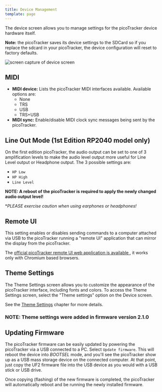 ```yaml
---
title: Device Management
template: page
---
```


The device screen allows you to manage settings for the picoTracker device hardware itself.

**Note:** the picoTracker saves its device settings to the SDCard so if you replace the sdcard in your picoTracker, the device configuration will reset to factory defaults.

![screen capture of device screen](image/device-screen-small.png)

## MIDI

- **MIDI device:** Lists the picoTracker MIDI interfaces available. Available options are:
    * None
    * TRS
    * USB
    * TRS+USB
- **MIDI sync:** Enable/disable MIDI clock sync messages being sent by the picoTracker.

## Line Out Mode (1st Edition RP2040 model only)

On the first edition picoTracker, the audio output can be set to one of 3 amplification levels to make the audio level output more useful for Line Level output or Headphone output. The 3 possible settings are: 
* `HP Low`
* `HP High`
* `Line Level`

**NOTE: A reboot of the picoTracker is required to apply the newly changed audio output level!** 

**PLEASE exercise caution when using earphones or headphones!*

## Remote UI

This setting enables or disables sending commands to a computer attached via USB to the picoTracker running a "remote UI" application that can mirror the display from the picoTracker.

The [official picoTracker remote UI web application is available ](https://ui.xiphonics.com), it works only with Chromium based browsers.

## Theme Settings

The Theme Settings screen allows you to customize the appearance of the picoTracker interface, including fonts and colors. To access the Theme Settings screen, select the "Theme settings" option on the Device screen.

See the [Theme Settings](theme.html) chapter for more details.

### NOTE: Theme settings were added in firmware version 2.1.0

## Updating Firmware

The picoTracker firmware can be easily updated by powering the picoTracker via a USB connected to a PC. Select `Update firmware`. This will reboot the device into *BOOTSEL* mode, and you'll see the picoTracker show up as a USB mass storage device on the connected computer. At that point, just copy the UF2 firmware file into the USB device as you would with a USB stick or USB drive. 

Once copying (flashing) of the new firmware is completed, the picoTracker will automatically reboot and be running the newly installed firmware.
